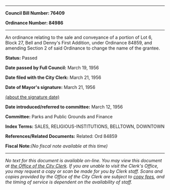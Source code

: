 

********

**Council Bill Number: 76409**
   
**Ordinance Number: 84986**
********

 An ordinance relating to the sale and conveyance of a portion of Lot 6, Block 27, Bell and Denny's First Addition, under Ordinance 84859, and amending Section 2 of said Ordinance to change the name of the grantee.

**Status:** Passed
   
**Date passed by Full Council:** March 19, 1956
   
**Date filed with the City Clerk:** March 21, 1956
   
**Date of Mayor's signature:** March 21, 1956
   
[(about the signature date)](/~public/approvaldate.htm)
   
   
   
**Date introduced/referred to committee:** March 12, 1956
   
**Committee:** Parks and Public Grounds and Finance
   
   
**Index Terms:** SALES, RELIGIOUS-INSTITUTIONS, BELLTOWN, DOWNTOWN

**References/Related Documents:** Related: Ord 84859

**Fiscal Note:**_(No fiscal note available at this time)_
********

_No text for this document is available on-line. You may view this document at [the Office of the City Clerk](http://www.seattle.gov/leg/clerk/contactUs.htm). If you are unable to visit the Clerk's Office, you may request a copy or scan be made for you by Clerk staff. Scans and copies provided by the Office of the City Clerk are subject to [copy fees](http://clerk.seattle.gov/~public/clerkfees.htm), and the timing of service is dependent on the availability of staff._

